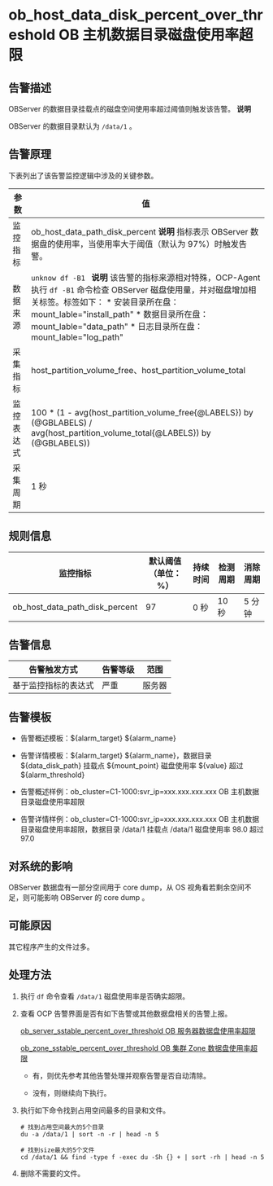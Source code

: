 ob_host_data_disk_percent_over_threshold OB 主机数据目录磁盘使用率超限 
==============================================================================



告警描述 
-------------------------

OBServer 的数据目录挂载点的磁盘空间使用率超过阈值则触发该告警。
**说明**



OBServer 的数据目录默认为 `/data/1` 。

告警原理 
-------------------------

下表列出了该告警监控逻辑中涉及的关键参数。


|  参数   |                                                                                                                                                                                                值                                                                                                                                                                                                 |
|-------|--------------------------------------------------------------------------------------------------------------------------------------------------------------------------------------------------------------------------------------------------------------------------------------------------------------------------------------------------------------------------------------------------|
| 监控指标  | ob_host_data_path_disk_percent **说明**  指标表示 OBServer 数据盘的使用率，当使用率大于阈值（默认为 97%）时触发告警。                                                                                                                                                                                                                                                                             |
| 数据来源  | ```unknow df -B1 ```  **说明**  该告警的指标来源相对特殊，OCP-Agent 执行 `df -B1` 命令检查 OBServer 磁盘使用量，并对磁盘增加相关标签。标签如下： * 安装目录所在盘：mount_lable="install_path"   * 数据目录所在盘：mount_lable="data_path"   * 日志目录所在盘：mount_lable="log_path"    |
| 采集指标  | host_partition_volume_free、host_partition_volume_total                                                                                                                                                                                                                                                                                                                                           |
| 监控表达式 | 100 \* (1 - avg(host_partition_volume_free{@LABELS}) by (@GBLABELS) / avg(host_partition_volume_total{@LABELS}) by (@GBLABELS))                                                                                                                                                                                                                                                                  |
| 采集周期  | 1 秒                                                                                                                                                                                                                                                                                                                                                                                              |



规则信息 
-------------------------



|              监控指标              | 默认阈值（单位：%） | 持续时间 | 检测周期 | 消除周期 |
|--------------------------------|------------|------|------|------|
| ob_host_data_path_disk_percent | 97         | 0 秒  | 10 秒 | 5 分钟 |



告警信息 
-------------------------



|   告警触发方式   | 告警等级 | 范围  |
|------------|------|-----|
| 基于监控指标的表达式 | 严重   | 服务器 |



告警模板 
-------------------------

* 告警概述模板：${alarm_target} ${alarm_name}

  

* 告警详情模板：${alarm_target} ${alarm_name}，数据目录 ${data_disk_path} 挂载点 ${mount_point} 磁盘使用率 ${value} 超过 ${alarm_threshold}

  

* 告警概述样例：ob_cluster=C1-1000:svr_ip=xxx.xxx.xxx.xxx OB 主机数据目录磁盘使用率超限

  

* 告警详情样例：ob_cluster=C1-1000:svr_ip=xxx.xxx.xxx.xxx OB 主机数据目录磁盘使用率超限，数据目录 /data/1 挂载点 /data/1 磁盘使用率 98.0 超过 97.0

  




对系统的影响 
---------------------------

OBServer 数据盘有一部分空间用于 core dump，从 OS 视角看若剩余空间不足，则可能影响 OBServer 的 core dump 。

可能原因 
-------------------------

其它程序产生的文件过多。

处理方法 
-------------------------

1. 执行 `df` 命令查看 `/data/1` 磁盘使用率是否确实超限。

   

2. 查看 OCP 告警界面是否有如下告警或其他数据盘相关的告警上报。

   [ob_server_sstable_percent_over_threshold OB 服务器数据盘使用率超限](../2.ob-alert/27.ob_server_sstable_percent_over_threshold-the-data-disk-usage-of-the-ob-server-exceeds.md)

   [ob_zone_sstable_percent_over_threshold OB 集群 Zone 数据盘使用率超限](../2.ob-alert/32.ob_zone_sstable_percent_over_threshold-the-partition-usage-of-data-disks-for-ob-clusters.md)
   * 有，则优先参考其他告警处理并观察告警是否自动清除。

     
   
   * 没有，则继续向下执行。

     
   

   

3. 执行如下命令找到占用空间最多的目录和文件。

   ```shell
   # 找到占用空间最大的5个目录
   du -a /data/1 | sort -n -r | head -n 5
   
   # 找到size最大的5个文件
   cd /data/1 && find -type f -exec du -Sh {} + | sort -rh | head -n 5
   ```

   

4. 删除不需要的文件。

   



